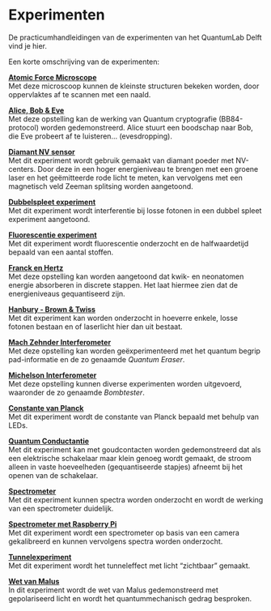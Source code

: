 # Experimenten

De practicumhandleidingen van de experimenten van het QuantumLab Delft vind je hier.
 
Een korte omschrijving van de experimenten:



**[Atomic Force Microscope](afm.md)** 
<br>
Met deze microscoop kunnen de kleinste structuren bekeken worden, door oppervlaktes af te scannen met een naald.

**[Alice, Bob & Eve](crypto.md)** 
<br>
Met deze opstelling kan de werking van Quantum cryptografie (BB84-protocol) worden gedemonstreerd. Alice stuurt een boodschap naar Bob, die Eve probeert af te luisteren... (evesdropping).   

**[Diamant NV sensor](nv.ipynb)**
<br>
Met dit experiment wordt gebruik gemaakt van diamant poeder met NV-centers. Door deze in een hoger energieniveau te brengen met een groene laser en het geëmitteerde rode licht te meten, kan vervolgens met een magnetisch veld Zeeman splitsing worden aangetoond. 

**[Dubbelspleet experiment](dubbel.md)**
<br>
Met dit experiment wordt interferentie bij losse fotonen in een dubbel spleet experiment aangetoond. 

**[Fluorescentie experiment](fluorescentie.md)**
<br>
Met dit experiment wordt fluorescentie onderzocht en de halfwaardetijd bepaald van een aantal stoffen.

**[Franck en Hertz](frank.md)** 
<br>
Met deze opstelling kan worden aangetoond dat kwik- en neonatomen energie absorberen in discrete stappen. Het laat hiermee zien dat de energieniveaus gequantiseerd zijn.

**[Hanbury - Brown & Twiss](hbt.md)**
<br>
Met dit experiment kan worden onderzocht in hoeverre enkele, losse fotonen bestaan en of laserlicht hier dan uit bestaat.

**[Mach Zehnder Interferometer](mach.md)** 
<br>
Met deze opstelling kan worden geëxperimenteerd met het quantum begrip pad-informatie en de zo genaamde *Quantum Eraser*. 

**[Michelson Interferometer](michelson.md)** 
<br>
Met deze opstelling kunnen diverse experimenten worden uitgevoerd, waaronder de zo genaamde *Bombtester*. 

**[Constante van Planck](planck.md)** 
<br>
Met dit experiment wordt de constante van Planck bepaald met behulp van LEDs. 

**[Quantum Conductantie](conductantie.md)**
<br>
Met dit experiment kan met goudcontacten worden gedemonstreerd dat als een elektrische schakelaar maar klein genoeg wordt gemaakt, de stroom alleen in vaste hoeveelheden (gequantiseerde stapjes) afneemt bij het openen van de schakelaar. 

**[Spectrometer](spectro.md)**
<br>
Met dit experiment kunnen spectra worden onderzocht en wordt de werking van een spectrometer duidelijk.
 
**[Spectrometer met Raspberry Pi](spectro-pi.md)**
<br>
Met dit experiment wordt een spectrometer op basis van een camera gekalibreerd en kunnen vervolgens spectra worden onderzocht.

**[Tunnelexperiment](tunnelen.md)**
<br>
Met dit experiment wordt het tunneleffect met licht “zichtbaar” gemaakt. 

**[Wet van Malus](malus.md)**
<br>
In dit experiment wordt de wet van Malus gedemonstreerd met gepolariseerd licht en wordt het quantummechanisch gedrag besproken. 


